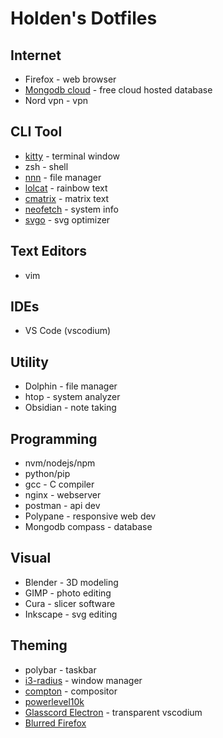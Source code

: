 # Holden's Dotfiles

## Internet

- Firefox - web browser
- [Mongodb cloud](https://account.mongodb.com/account/login) - free cloud hosted database
- Nord vpn - vpn

## CLI Tool

- [kitty](https://sw.kovidgoyal.net/kitty/) - terminal window
- zsh - shell
- [nnn](https://github.com/jarun/nnn) - file manager
- [lolcat](https://github.com/busyloop/lolcat) - rainbow text
- [cmatrix](https://github.com/abishekvashok/cmatrix) - matrix text
- [neofetch](https://github.com/dylanaraps/neofetch) - system info
- [svgo](https://github.com/svg/svgo) - svg optimizer

## Text Editors

- vim

## IDEs

- VS Code (vscodium)

## Utility

- Dolphin - file manager
- htop - system analyzer
- Obsidian - note taking

## Programming

- nvm/nodejs/npm
- python/pip
- gcc - C compiler
- nginx - webserver
- postman - api dev
- Polypane - responsive web dev
- Mongodb compass - database

## Visual

- Blender - 3D modeling
- GIMP - photo editing
- Cura - slicer software
- Inkscape - svg editing

## Theming

- polybar - taskbar
- [i3-radius](https://github.com/terroo/i3-radius) - window manager
- [compton](https://github.com/GabrielTenma/compton-kawase-blur) - compositor
- [powerlevel10k](https://github.com/romkatv/powerlevel10k)
- [Glasscord Electron](https://github.com/AryToNeX/Glasscord) - transparent vscodium
- [Blurred Firefox](https://github.com/manilarome/blurredfox)

